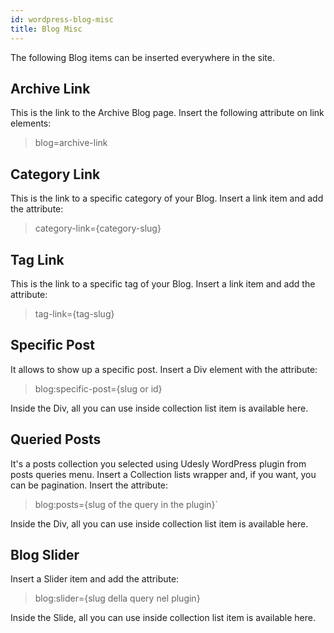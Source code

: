 ```yaml
---
id: wordpress-blog-misc
title: Blog Misc
---
```


The following Blog items can be inserted everywhere in the site.

## Archive Link

This is the link to the Archive Blog page. Insert the following attribute on link elements:

> blog=archive-link

## Category Link

This is the link to a specific category of your Blog. Insert a link item and add the attribute:

> category-link={category-slug}

## Tag Link

This is the link to a specific tag of your Blog. Insert a link item and add the attribute:

> tag-link={tag-slug}

## Specific Post

It allows to show up a specific post. Insert a Div element with the attribute:

> blog:specific-post={slug or id}

Inside the Div, all you can use inside collection list item is available here.

## Queried Posts

It's a posts collection you selected using Udesly WordPress plugin from posts queries menu. Insert a Collection lists wrapper and, if you want, you can be pagination.
Insert the attribute:

> blog:posts={slug of the query in the plugin}`

Inside the Div, all you can use inside collection list item is available here.

## Blog Slider

Insert a Slider item and add the attribute:

> blog:slider={slug della query nel plugin}

Inside the Slide, all you can use inside collection list item is available here.
